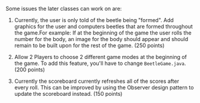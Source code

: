 Some issues the later classes can work on are:




1)  Currently, the user is only told of the beetle being "formed". Add graphics for the user and computers
 beetles that are formed throughout the game.For example: If at the beginning of the game the user rolls the number for the body, 
an image for the body should appear and should remain to be built upon for the rest of the game. (250 points)

2) Allow 2 Players to choose 2 different game modes at the beginning of the game. To add this feature, you'll have to change `BeetleGame.java`.
(200 points)

3) Currently the scoreboard currently refreshes all of the scores after every roll. This can be improved by using the Observer design 
pattern to update the scoreboard instead.
(150 points)

